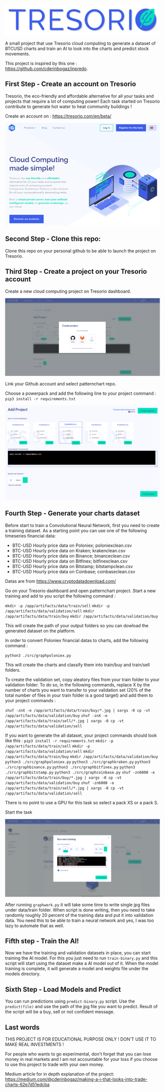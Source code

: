 ![image](tresorio_logo.png)

A small project that use Tresorio cloud computing to generate a dataset of BTCUSD charts and train an AI to look into the charts and predict stock movements.

This project is inspired by this one : https://github.com/cderinbogaz/inpredo.

## First Step - Create an account on Tresorio

Tresorio, the eco-friendly and affordable alternative for all your tasks and projects that require a lot of computing power! Each task started on Tresorio contribute to generate hot water to heat community buildings !

Create an account on : https://tresorio.com/en/beta/

![image](tresorioscreen.png)

## Second Step - Clone this repo:

Clone this repo on your personal github to be able to launch the project on Tresorio.

## Third Step - Create a project on your Tresorio account 

Create a new cloud computing project on Tresorio dashboard.

![image](computingscreen.png)

Link your Github account and select patternchart repo.

Choose a powerpack and add the following line to your project command :
`pip3 install -r requirements.txt`

![image](projectscreen.png)

## Fourth Step - Generate your charts dataset

Before start to train a Convolutional Neural Network, first you need to create a
training dataset. As a starting point you can use one of the following timeseries financial data:

- BTC-USD Hourly price data on Poloniex; poloniexclean.csv 
- BTC-USD Hourly price data on Kraken; krakenclean.csv
- BTC-USD Hourly price data on Binance; binanceclean.csv
- BTC-USD Hourly price data on Bitfinex; bitfinexclean.csv
- BTC-USD Hourly price data on Bitstamp; bitstampclean.csv
- BTC-USD Hourly price data on Coinbase; coinbaseclean.csv

Datas are from https://www.cryptodatadownload.com/

Go on your Tresorio dashboard and open patternchart project.
Start a new training and add to you script the following command : 

`mkdir -p /app/artifacts/data/train/sell`
`mkdir -p /app/artifacts/data/validation/sell`
`mkdir /app/artifacts/data/train/buy`
`mkdir /app/artifacts/data/validation/buy`

This will create the path of your output folders so you can dowload the generated dataset on the platform.

In order to convert Poloniex financial datas to charts, add the following command :

`python3 ./src/graphpoloniex.py`

This will create the charts and classify them into train/buy and train/sell folders.

To create the validation set, copy aleatory files from your train folder to your validation folder. 
To do so, in the following commands, replace X by the number of charts you want to transfer to your validation set (20% of the total number of files in your train folder is a good target) and add them to your project commands : 

`shuf -znX -e /app/artifacts/data/train/buy/*.jpg | xargs -0 cp -vt /app/artifacts/data/validation/buy`
`shuf -znX -e /app/artifacts/data/train/sell/*.jpg | xargs -0 cp -vt /app/artifacts/data/validation/sell`

If you want to generate the all dataset, your project commands should look like this : 
`pip3 install -r requirements.txt`
`mkdir -p /app/artifacts/data/train/sell`
`mkdir -p /app/artifacts/data/validation/sell`
`mkdir /app/artifacts/data/train/buy`
`mkdir /app/artifacts/data/validation/buy`
`python3 ./src/graphpoloniex.py`
`python3 ./src/graphkraken.py`
`python3 ./src/graphbinance.py`
`python3 ./src/graphbitfinex.py`
`python3 ./src/graphbitstamp.py`
`python3 ./src/graphcoinbase.py`
`shuf -zn6000 -e /app/artifacts/data/train/buy/*.jpg | xargs -0 cp -vt /app/artifacts/data/validation/buy`
`shuf -zn6000 -e /app/artifacts/data/train/sell/*.jpg | xargs -0 cp -vt /app/artifacts/data/validation/sell`


There is no point to use a GPU for this task so select a pack XS or a pack S.

Start the task

![image](generate.png)


After running `graphwerk.py` it will take some time to write single jpg files under data/train folder.
When script is done writing, then you need to take randomly roughly 20 percent of the training data and put it into validation data.
You need this to be able to train a neural network and yes, I was too lazy to automate that as well.

## Fifth step - Train the AI!

Now we have the training and validation datasets in place, you can start training the AI model.
For this you just need to run `train-binary.py` and this script will start using the dataset make a AI model out of it.
When the model training is complete, it will generate a model and weights file under the models directory.

## Sixth Step - Load Models and Predict

You can run predictions using `predict-binary.py` script. Use the `predict(file)`
and use the path of the jpg file you want to predict. Result of the script will be a buy, sell or not confident message.

## Last words

THIS PROJECT IS FOR EDUCATIONAL PURPOSE ONLY ! DON'T USE IT TO MAKE REAL INVESTMENTS !

For people who wants to go experimental, don't forget that you can lose money in real markets and I am not accountable for your loss if you choose to use this project to trade with your own money.

Medium article for in depth explanation of the project: https://medium.com/@cderinbogaz/making-a-i-that-looks-into-trade-charts-62e7d51edcba